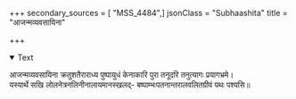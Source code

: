 +++
secondary_sources = [ "MSS_4484",]
jsonClass = "Subhaashita"
title = "आजन्मव्यवसायिना"

+++

<details open><summary>Text</summary>

आजन्मव्यवसायिना क्रतुशतैराराध्य पुष्पायुधं केनाकारि पुरा तनूदरि तनुत्यागः प्रयागभ्रमे।  
यस्यार्थे सखि लोलनेत्रनलिनीनालायमानस्खलद्- बष्पाम्भःपतनान्तरालवलितग्रीवं पथः पश्यसि॥
</details>
